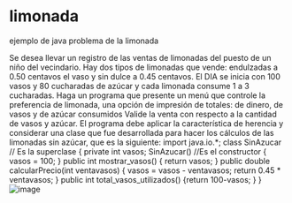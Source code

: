 # limonada
ejemplo de java problema de la limonada

Se desea llevar un registro de las ventas de limonadas del puesto de un niño del vecindario.  Hay dos tipos de limonadas que vende: endulzadas a 0.50 centavos el vaso y sin dulce a 0.45 centavos. El  DIA se inicia con 100 vasos y 80 cucharadas de azúcar y cada limonada consume 1 a 3 cucharadas.
Haga un programa que presente un menú que controle la preferencia de limonada, una opción de impresión de totales: de dinero, de vasos y de azúcar consumidos
Valide la venta con respecto a la cantidad de vasos y azúcar.
El programa debe aplicar la característica de herencia y considerar una clase que fue desarrollada  para hacer los cálculos de  las limonadas sin azúcar,  que  es la siguiente:
import java.io.*;
class SinAzucar // Es la superclase
{ private int vasos;
  SinAzucar() //Es el constructor
  {        vasos = 100;   }
  public int mostrar_vasos()
  {  return vasos;    }
  public double calcularPrecio(int ventavasos) 
  {        vasos = vasos - ventavasos;
            return 0.45 * ventavasos;
  }
  public int total_vasos_utilizados()
  {return 100-vasos;
  }
}
![image](https://user-images.githubusercontent.com/49157674/166312598-de3bd455-216a-4bf5-97e0-289030030242.png)
